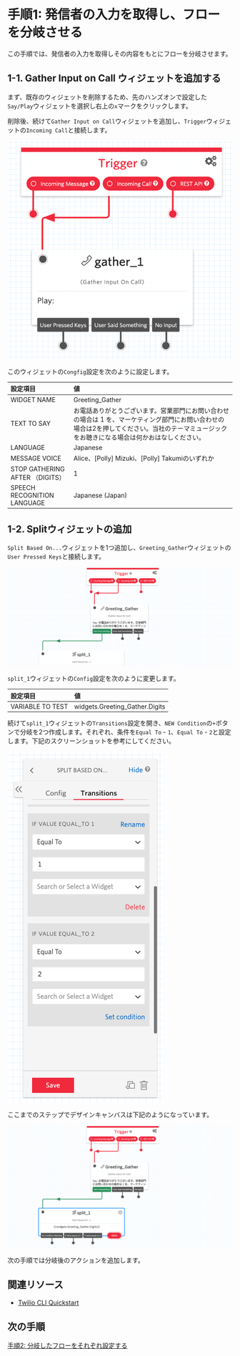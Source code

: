 #  手順1: 発信者の入力を取得し、フローを分岐させる

この手順では、発信者の入力を取得しその内容をもとにフローを分岐させます。

## 1-1. Gather Input on Call ウィジェットを追加する

まず、既存のウィジェットを削除するため、先のハンズオンで設定した`Say/Play`ウィジェットを選択し右上の`x`マークをクリックします。

削除後、続けて`Gather Input on Call`ウィジェットを追加し、`Trigger`ウィジェットの`Incoming Call`と接続します。

![Greeting-Gather](../assets/02-Greeting.png)

このウィジェットの`Congfig`設定を次のように設定します。

|設定項目|値|
|:----|:----|
|WIDGET NAME| Greeting_Gather |
|TEXT TO SAY| お電話ありがとうございます。営業部門にお問い合わせの場合は 1 を、マーケティング部門にお問い合わせの場合は2を押してください。当社のテーマミュージックをお聴きになる場合は何かおはなしください。|
|LANGUAGE|Japanese|
|MESSAGE VOICE| Alice、\[Polly\] Mizuki、\[Polly\] Takumiのいずれか|
|STOP GATHERING AFTER （DIGITS）|1|
|SPEECH RECOGNITION LANGUAGE|Japanese (Japan)|
  

## 1-2. Splitウィジェットの追加

`Split Based On...`ウィジェットを1つ追加し、`Greeting_Gather`ウィジェットの`User Pressed Keys`と接続します。

![Splitウィジェットの接続](../assets/02-Split.png)

`split_1`ウィジェットの`Config`設定を次のように変更します。

|設定項目|値|
|:----|:----|
|VARIABLE TO TEST| widgets.Greeting_Gather.Digits |

続けて`split_1`ウィジェットの`Transitions`設定を開き、`NEW Condition`の`+`ボタンで分岐を2つ作成します。それぞれ、条件を`Equal To` - `1`、`Equal To` - `2`と設定します。下記のスクリーンショットを参考にしてください。

![Split1 - Transitions](../assets/02-Split-Transitions.png)

ここまでのステップでデザインキャンバスは下記のようになっています。

![デザインキャンバス](../assets/02-Split-done.png)

次の手順では分岐後のアクションを追加します。

## 関連リソース

- [Twilio CLI Quickstart](https://www.twilio.com/docs/twilio-cli/quickstart)


## 次の手順
[手順2: 分岐したフローをそれぞれ設定する](02-Setting-Wdigets.md)
